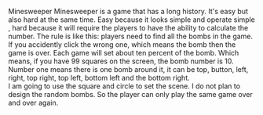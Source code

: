 Minesweeper
  Minesweeper is a game that has a long history. It's easy but also hard at the same time. Easy because it looks simple 
  and operate simple , hard because it will require the players to have the ability to calculate the number. 
  The rule is like this: players need to find all the bombs in the game. If you accidently click the wrong one, which means
  the bomb then the game is over. Each game will set about ten percent of the bomb. Which means, if you have 99 squares on 
  the screen, the bomb number is 10. Number one means there is one bomb around it, it can be top, button, left, right, 
  top right, top left, bottom left and the bottom right.  
I am going to use the square and circle to set the scene. I do not plan to design the random bombs. So the player can 
only play the same game over and over again. 
